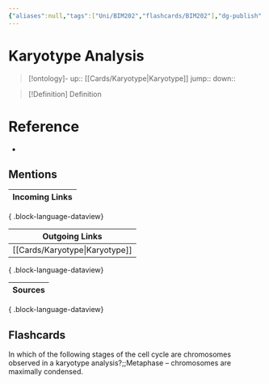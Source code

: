 ```yaml
---
{"aliases":null,"tags":["Uni/BIM202","flashcards/BIM202"],"dg-publish":true,"permalink":"/cards/karyotype-analysis/","dgPassFrontmatter":true}
---
```


# Karyotype Analysis

> [!ontology]-
> up:: [[Cards/Karyotype\|Karyotype]]
> jump:: 
> down:: 

> [!Definition] Definition

# Reference

- 

## Mentions

| Incoming Links |
| -------------- |

{ .block-language-dataview}

| Outgoing Links                    |
| --------------------------------- |
| [[Cards/Karyotype\|Karyotype]] |

{ .block-language-dataview}

| Sources |
| ------- |

{ .block-language-dataview}

## Flashcards

In which of the following stages of the cell cycle are chromosomes observed in a karyotype analysis?;;Metaphase – chromosomes are maximally condensed.
<!--SR:!2024-10-18,15,210-->